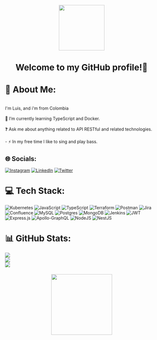 <div align="center">
  <img height="150" src="https://i.postimg.cc/MKqvpFJv/Fondo-linkedin.png"  />
</div>

###

<h1 align="center">Welcome to my GitHub profile!👋</h1>

###

# 💫 About Me:
<br>I'm Luis, and i'm from Colombia<br><br>🔭 I’m currently learning TypeScript and Docker.<br><br>❓ Ask me about anything related to API RESTful and related technologies.<br><br>- ⚡ In my free time I like to sing and play bass.


## 🌐 Socials:
[![Instagram](https://img.shields.io/badge/Instagram-%23E4405F.svg?logo=Instagram&logoColor=white)](https://instagram.com/jallerangel) [![LinkedIn](https://img.shields.io/badge/LinkedIn-%230077B5.svg?logo=linkedin&logoColor=white)](https://linkedin.com/in/JallerDev) [![Twitter](https://img.shields.io/badge/Twitter-%231DA1F2.svg?logo=Twitter&logoColor=white)](https://twitter.com/JallerDev) 

# 💻 Tech Stack:
![Kubernetes](https://img.shields.io/badge/kubernetes-%23326ce5.svg?style=flat-square&logo=kubernetes&logoColor=white) ![JavaScript](https://img.shields.io/badge/javascript-%23323330.svg?style=flat-square&logo=javascript&logoColor=%23F7DF1E) ![TypeScript](https://img.shields.io/badge/typescript-%23007ACC.svg?style=flat-square&logo=typescript&logoColor=white) ![Terraform](https://img.shields.io/badge/terraform-%235835CC.svg?style=flat-square&logo=terraform&logoColor=white) ![Postman](https://img.shields.io/badge/Postman-FF6C37?style=flat-square&logo=postman&logoColor=white) ![Jira](https://img.shields.io/badge/jira-%230A0FFF.svg?style=flat-square&logo=jira&logoColor=white) ![Confluence](https://img.shields.io/badge/confluence-%23172BF4.svg?style=flat-square&logo=confluence&logoColor=white) ![MySQL](https://img.shields.io/badge/mysql-%2300f.svg?style=flat-square&logo=mysql&logoColor=white) ![Postgres](https://img.shields.io/badge/postgres-%23316192.svg?style=flat-square&logo=postgresql&logoColor=white) ![MongoDB](https://img.shields.io/badge/MongoDB-%234ea94b.svg?style=flat-square&logo=mongodb&logoColor=white) ![Jenkins](https://img.shields.io/badge/jenkins-%232C5263.svg?style=flat-square&logo=jenkins&logoColor=white) ![JWT](https://img.shields.io/badge/JWT-black?style=flat-square&logo=JSON%20web%20tokens) ![Express.js](https://img.shields.io/badge/express.js-%23404d59.svg?style=flat-square&logo=express&logoColor=%2361DAFB) ![Apollo-GraphQL](https://img.shields.io/badge/-ApolloGraphQL-311C87?style=flat-square&logo=apollo-graphql) ![NodeJS](https://img.shields.io/badge/node.js-6DA55F?style=flat-square&logo=node.js&logoColor=white) ![NestJS](https://img.shields.io/badge/nestjs-%23E0234E.svg?style=flat-square&logo=nestjs&logoColor=white)
# 📊 GitHub Stats:
![](https://github-readme-stats.vercel.app/api?username=jallerangel&theme=ayu-mirage&hide_border=false&include_all_commits=true&count_private=true)<br/>
![](https://github-readme-streak-stats.herokuapp.com/?user=jallerangel&theme=ayu-mirage&hide_border=false)<br/>
![](https://github-readme-stats.vercel.app/api/top-langs/?username=jallerangel&theme=ayu-mirage&hide_border=false&include_all_commits=true&count_private=true&layout=compact)

<!-- Proudly created with GPRM ( https://gprm.itsvg.in ) -->
###

<div align="center">
  <img height="200" src="https://i.gifer.com/UXdv.gif"  />
</div>

###
